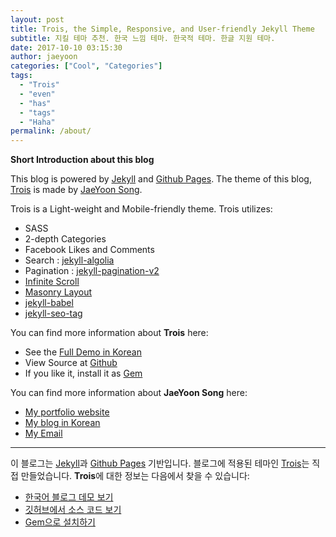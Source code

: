 ```yaml
---
layout: post
title: Trois, the Simple, Responsive, and User-friendly Jekyll Theme
subtitle: 지킬 테마 추천. 한국 느낌 테마. 한국적 테마. 한글 지원 테마.
date: 2017-10-10 03:15:30
author: jaeyoon
categories: ["Cool", "Categories"]
tags:
  - "Trois"
  - "even"
  - "has"
  - "tags"
  - "Haha"
permalink: /about/
---
```


**Short Introduction about this blog**

This blog is powered by [Jekyll](https://jekyllrb.com/) and [Github Pages](https://github.com/jyoonsong/).
The theme of this blog, [Trois](https://pages.github.com/) is made by [JaeYoon Song](http://jaeyoon.io).

Trois is a Light-weight and Mobile-friendly theme. Trois utilizes:
- SASS
- 2-depth Categories
- Facebook Likes and Comments
- Search : [jekyll-algolia](https://algolia.com)
- Pagination : [jekyll-pagination-v2](https://github.com/sverrirs/jekyll-paginate-v2)
- [Infinite Scroll](https://infinite-scroll.com/)
- [Masonry Layout](https://masonry.desandro.com/)
- [jekyll-babel](https://github.com/babel/jekyll-babel)
- [jekyll-seo-tag](https://github.com/jekyll/jekyll-seo-tag)

You can find more information about **Trois** here:
- See the [Full Demo in Korean](http://blog.jaeyoon.io)
- View Source at [Github](https://github.com/jyoonsong/trois/)
- If you like it, install it as [Gem]()

You can find more information about **JaeYoon Song** here:
- [My portfolio website](http://jaeyoon.io)
- [My blog in Korean](http://blog.jaeyoon.io)
- <a href="mailto:song@jaeyoon.io">My Email</a>

<hr>

이 블로그는 [Jekyll](https://jekyllrb.com/)과 [Github Pages](https://github.com/jyoonsong/) 기반입니다. 블로그에 적용된 테마인 [Trois](https://pages.github.com/)는 직접 만들었습니다. **Trois**에 대한 정보는 다음에서 찾을 수 있습니다:
- [한국어 블로그 데모 보기](http://blog.jaeyoon.io)
- [깃허브에서 소스 코드 보기](https://github.com/jyoonsong/trois/)
- [Gem으로 설치하기]()